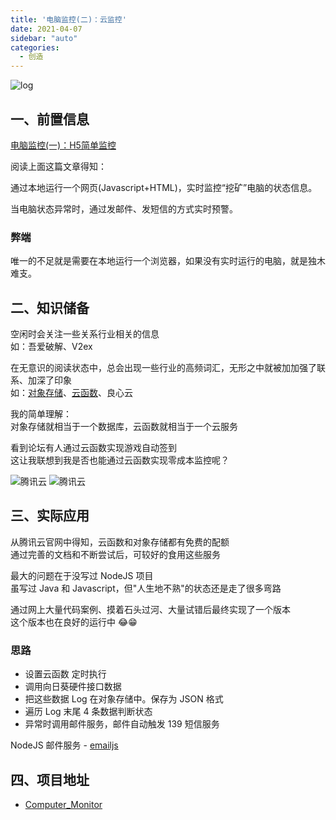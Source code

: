 ```yaml
---
title: '电脑监控(二)：云监控'
date: 2021-04-07
sidebar: "auto"
categories:
  - 创造
---
```


<img :src="$withBase('/assets/images/210413_1.png')" alt="log">

## 一、前置信息

[电脑监控(一)：H5简单监控](/views/fiddle/computer_monitor/210224.html)

阅读上面这篇文章得知：

通过本地运行一个网页(Javascript+HTML)，实时监控“挖矿”电脑的状态信息。

当电脑状态异常时，通过发邮件、发短信的方式实时预警。

### 弊端

唯一的不足就是需要在本地运行一个浏览器，如果没有实时运行的电脑，就是独木难支。


## 二、知识储备

空闲时会关注一些关系行业相关的信息
<br>
如：吾爱破解、V2ex

在无意识的阅读状态中，总会出现一些行业的高频词汇，无形之中就被加加强了联系、加深了印象
<br>
如：[对象存储](https://cloud.tencent.com/document/product/436)、[云函数](https://cloud.tencent.com/document/product/583)、良心云

我的简单理解：
<br>
对象存储就相当于一个数据库，云函数就相当于一个云服务

看到论坛有人通过云函数实现游戏自动签到
<br>
这让我联想到我是否也能通过云函数实现零成本监控呢？

<img :src="$withBase('/assets/images/210413_2.png')" alt="腾讯云">

<img :src="$withBase('/assets/images/210413_3.png')" alt="腾讯云">

## 三、实际应用

从腾讯云官网中得知，云函数和对象存储都有免费的配额
<br>
通过完善的文档和不断尝试后，可较好的食用这些服务

最大的问题在于没写过 NodeJS 项目
<br>
虽写过 Java 和 Javascript，但"人生地不熟"的状态还是走了很多弯路

通过网上大量代码案例、摸着石头过河、大量试错后最终实现了一个版本
<br>
这个版本也在良好的运行中 😂😁

### 思路

- 设置云函数 定时执行
- 调用向日葵硬件接口数据
- 把这些数据 Log 在对象存储中。保存为 JSON 格式
- 遍历 Log 末尾 4 条数据判断状态
- 异常时调用邮件服务，邮件自动触发 139 短信服务

NodeJS 邮件服务 - [emailjs](https://www.npmjs.com/package/emailjs)

## 四、项目地址

- [Computer_Monitor](https://github.com/Hz-Cool/Computer_Monitor)
